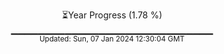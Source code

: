 <p align="center">
⏳Year Progress (1.78 %) <br>
▁▁▁▁▁▁▁▁▁▁▁▁▁▁▁▁▁▁▁▁▁▁▁▁▁▁▁▁▁▁ <br>
<sub>Updated: Sun, 07 Jan 2024 12:30:04 GMT</sub>
</p>

